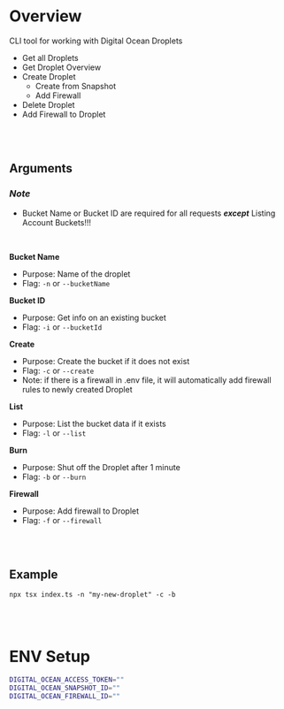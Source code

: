 # Overview

CLI tool for working with Digital Ocean Droplets

- Get all Droplets
- Get Droplet Overview
- Create Droplet
  - Create from Snapshot
  - Add Firewall
- Delete Droplet
- Add Firewall to Droplet

<br>
<br>

## Arguments

### _Note_

- Bucket Name or Bucket ID are required for all requests **_except_** Listing Account Buckets!!!

<br>

**Bucket Name**

- Purpose: Name of the droplet
- Flag: `-n` or `--bucketName`

**Bucket ID**

- Purpose: Get info on an existing bucket
- Flag: `-i` or `--bucketId`

**Create**

- Purpose: Create the bucket if it does not exist
- Flag: `-c` or `--create`
- Note: if there is a firewall in .env file, it will automatically add firewall rules to newly created Droplet

**List**

- Purpose: List the bucket data if it exists
- Flag: `-l` or `--list`

**Burn**

- Purpose: Shut off the Droplet after 1 minute
- Flag: `-b` or `--burn`

**Firewall**

- Purpose: Add firewall to Droplet
- Flag: `-f` or `--firewall`

<br>
<br>

## Example

`npx tsx index.ts -n "my-new-droplet" -c -b`

<br>
<br>

# ENV Setup

```bash
DIGITAL_OCEAN_ACCESS_TOKEN=""
DIGITAL_OCEAN_SNAPSHOT_ID=""
DIGITAL_OCEAN_FIREWALL_ID=""
```
